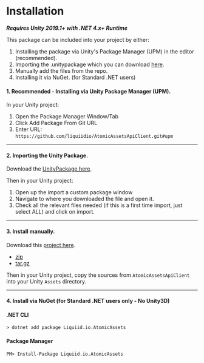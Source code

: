 # Installation

_**Requires Unity 2019.1+ with .NET 4.x+ Runtime**_

This package can be included into your project by either:

1. Installing the package via Unity's Package Manager (UPM) in the editor (recommended).
2. Importing the .unitypackage which you can download [here](https://github.com/liquiidio/AtomicAssetsApiClient-Private/releases/latest/download/atomicassets.unitypackage).
3. Manually add the files from the repo.
4. Installing it via NuGet. (for Standard .NET users)

#### 1. Recommended - Installing via Unity Package Manager (UPM).

In your Unity project:

1. Open the Package Manager Window/Tab
2. Click Add Package From Git URL
3. Enter URL: `https://github.com/liquiidio/AtomicAssetsApiClient.git#upm`

***

#### 2. Importing the Unity Package.

Download the [UnityPackage here](https://github.com/liquiidio/AtomicAssetsApiClient-Private/releases/latest/download/atomicassets.unitypackage).

Then in your Unity project:

1. Open up the import a custom package window
2. Navigate to where you downloaded the file and open it.
3. Check all the relevant files needed (if this is a first time import, just select ALL) and click on import.

***

#### 3. Install manually.

Download this [project here](https://github.com/liquiidio/AtomicAssetsApiClient-Private/releases/latest).

* [zip](https://github.com/liquiidio/AtomicAssetsApiClient-Private/archive/refs/tags/1.0.38.zip)
* [tar.gz](https://github.com/liquiidio/AtomicAssetsApiClient-Private/archive/refs/tags/1.0.38.tar.gz)

Then in your Unity project, copy the sources from `AtomicAssetsApiClient` into your Unity `Assets` directory.

***

#### 4. Install via NuGet (for Standard .NET users only - No Unity3D)

#### .NET CLI

`> dotnet add package Liquiid.io.AtomicAssets`

#### Package Manager

`PM> Install-Package Liquiid.io.AtomicAssets`
